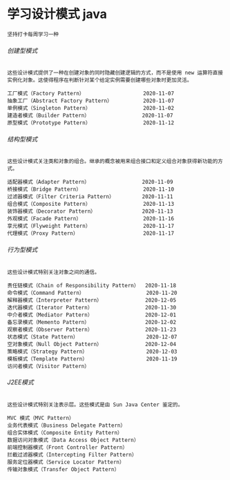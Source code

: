 # 学习设计模式 java
    坚持打卡每周学习一种
  
###### 创建型模式
    这些设计模式提供了一种在创建对象的同时隐藏创建逻辑的方式，而不是使用 new 运算符直接实例化对象。这使得程序在判断针对某个给定实例需要创建哪些对象时更加灵活。	
    
```    
工厂模式（Factory Pattern）                   2020-11-07
抽象工厂（Abstract Factory Pattern）          2020-11-07
单例模式（Singleton Pattern）                 2020-11-02
建造者模式（Builder Pattern）                 2020-11-07
原型模式（Prototype Pattern）                 2020-11-12
```

###### 结构型模式
    这些设计模式关注类和对象的组合。继承的概念被用来组合接口和定义组合对象获得新功能的方式。
    	
``` 
适配器模式（Adapter Pattern）                 2020-11-09
桥接模式（Bridge Pattern）                    2020-11-10
过滤器模式（Filter Criteria Pattern）         2020-11-11
组合模式（Composite Pattern）                 2020-11-13
装饰器模式（Decorator Pattern）               2020-11-13
外观模式（Facade Pattern）                    2020-11-16
享元模式（Flyweight Pattern）                 2020-11-17
代理模式（Proxy Pattern）                     2020-11-17
``` 

###### 行为型模式
    这些设计模式特别关注对象之间的通信。	
    
``` 
责任链模式（Chain of Responsibility Pattern）  2020-11-18
命令模式（Command Pattern）                    2020-11-20
解释器模式（Interpreter Pattern）              2020-12-05
迭代器模式（Iterator Pattern）                 2020-11-30
中介者模式（Mediator Pattern）                 2020-12-01
备忘录模式（Memento Pattern）                  2020-12-02
观察者模式（Observer Pattern）                 2020-11-23
状态模式（State Pattern）                      2020-12-07
空对象模式（Null Object Pattern）              2020-12-04
策略模式（Strategy Pattern）                   2020-12-03
模板模式（Template Pattern）                   2020-11-19
访问者模式（Visitor Pattern）
``` 

###### J2EE模式
    这些设计模式特别关注表示层。这些模式是由 Sun Java Center 鉴定的。	

``` 
MVC 模式（MVC Pattern）
业务代表模式（Business Delegate Pattern）
组合实体模式（Composite Entity Pattern）
数据访问对象模式（Data Access Object Pattern）
前端控制器模式（Front Controller Pattern）
拦截过滤器模式（Intercepting Filter Pattern）
服务定位器模式（Service Locator Pattern）
传输对象模式（Transfer Object Pattern）
``` 


